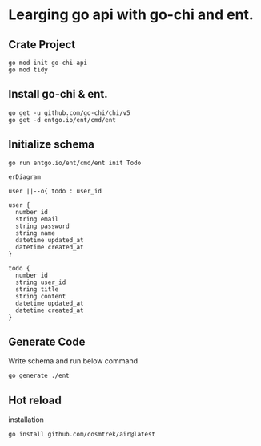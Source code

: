 # Learging go api with go-chi and ent.

## Crate Project

```shell
go mod init go-chi-api
go mod tidy
```

## Install go-chi & ent.

```shell
go get -u github.com/go-chi/chi/v5
go get -d entgo.io/ent/cmd/ent
```

## Initialize schema

```shell
go run entgo.io/ent/cmd/ent init Todo
```

```mermaid
erDiagram

user ||--o{ todo : user_id

user {
  number id
  string email
  string password
  string name
  datetime updated_at
  datetime created_at
}

todo {
  number id
  string user_id
  string title
  string content
  datetime updated_at
  datetime created_at
}

```

## Generate Code

Write schema and run below command

```shell
go generate ./ent
```

## Hot reload

installation

```shell
go install github.com/cosmtrek/air@latest
```
